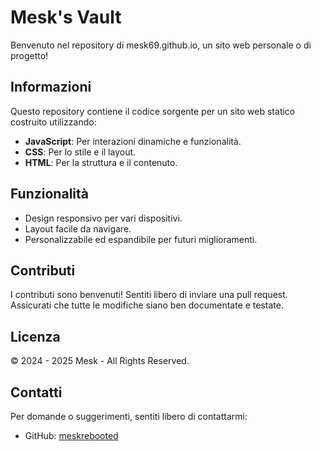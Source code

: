 # Mesk's Vault

Benvenuto nel repository di mesk69.github.io, un sito web personale o di progetto!

## Informazioni

Questo repository contiene il codice sorgente per un sito web statico costruito utilizzando:
- **JavaScript**: Per interazioni dinamiche e funzionalità.  
- **CSS**: Per lo stile e il layout.
- **HTML**: Per la struttura e il contenuto.

## Funzionalità

- Design responsivo per vari dispositivi.
- Layout facile da navigare.
- Personalizzabile ed espandibile per futuri miglioramenti.

## Contributi

I contributi sono benvenuti! Sentiti libero di inviare una pull request. Assicurati che tutte le modifiche siano ben documentate e testate.

## Licenza

© 2024 - 2025 Mesk - All Rights Reserved.

## Contatti

Per domande o suggerimenti, sentiti libero di contattarmi:
- GitHub: [meskrebooted](https://github.com/meskrebooted)
